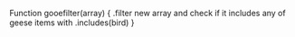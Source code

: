 Function gooefilter(array) {
 .filter new array and check if it includes any of geese items with .includes(bird)
}
